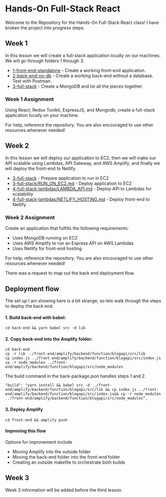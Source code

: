 # Hands-On Full-Stack React

Welcome to the Repository for the Hands-On Full-Stack React class! I have broken the project into progress steps.

## Week 1
In this lesson we will create a full-stack application locally on our machines. We will go through folders 1 through 3.

- [1-front-end-standalone](/1-front-end-standalone) - Create a working front-end application.
- [2-back-end-no-db](/2-back-end-no-db) - Create a working back-end without a database. Test with Postman.
- [3-full-stack](/3-full-stack) - Create a MongoDB and tie all the pieces together.

### Week 1 Assignment
Using React, Redux Toolkit, ExpressJS, and Mongodb, create a full-stack application locally on your machine.

For help, reference the repository. You are also encouraged to use other resources whenever needed!

## Week 2
In this lesson we will deploy our application to EC2, then we will make our API scalable using Lambdas, API Gateway, and AWS Amplify, and finally we will deploy the front-end to Netlify.

- [3-full-stack](3-full-stack) - Prepare application to run in EC2
- [3-full-stack/RUN_ON_EC2.md](3-full-stack/RUN_ON_EC2.md) - Deploy application to EC2
- [4-full-stack-lambdas/LAMBDA_API.md](4-full-stack-lambdas/LAMBDA_API.md) - Deploy API to Lambdas for scalability
- [4-full-stack-lambdas/NETLIFY_HOSTING.md](4-full-stack-lambdas/NETLIFY_HOSTING.md) - Deploy front-end to Netlify

### Week 2 Assignment
Create an application that fulfills the following requirements:
- Uses MongoDB running on EC2
- Uses AWS Amplify to run an Express API on AWS Lambdas
- Uses Netlify for front-end hosting

For help, reference the repository. You are also encouraged to use other resources whenever needed!

There was a request to map out the back end deployment flow.

## Deployment flow
The set up I am showing here is a bit strange, so lets walk through the steps to deploy the back end.
#### 1. Build back-end with babel:
```cd back-end && yarn babel src -d lib```
#### 2. Copy back-end into the Amplify folder:
```
cd back-end
cp -r lib ../front-end/amplify/backend/function/blogapi/src/lib
cp index.js ../front-end/amplify/backend/function/blogapi/src/index.js
cp -r node_modules ../front-end/amplify/backend/function/blogapi/src/node_modules
```

The build command in the back-package.json handles steps 1 and 2.
```
"build": "yarn install && babel src -d ../front-end/amplify/backend/function/blogapi/src/lib && cp index.js ../front-end/amplify/backend/function/blogapi/src/index.js&& cp -r node_modules ../front-end/amplify/backend/function/blogapi/src/node_modules",
```
#### 3. Deploy Amplify
```
cd front-end && amplify push
```

#### Improving this flow
Options for improvement include
- Moving Amplify into the outside folder
- Moving the back-end folder into the front-end folder
- Creating an outside makefile to orchestrate both builds

## Week 3
Week 3 information will be added before the third lesson.
